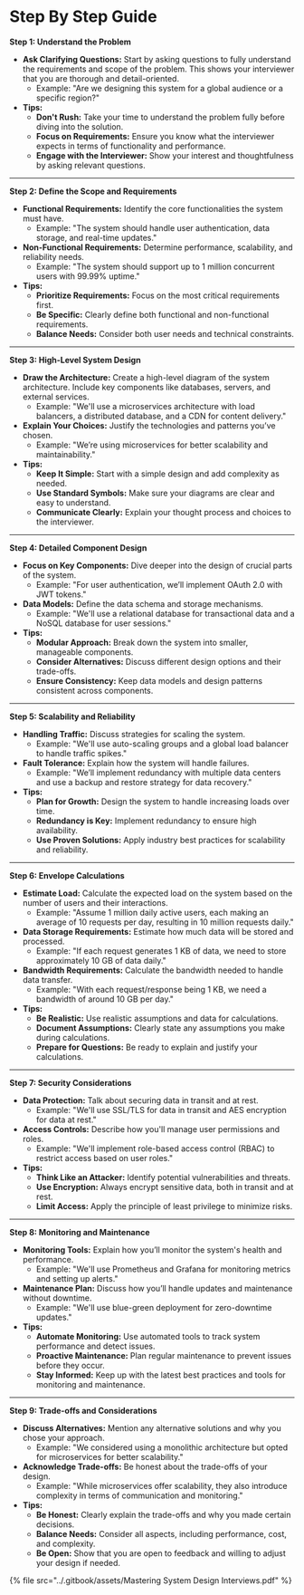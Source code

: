 # Step By Step Guide

**Step 1: Understand the Problem**

* **Ask Clarifying Questions:** Start by asking questions to fully understand the requirements and scope of the problem. This shows your interviewer that you are thorough and detail-oriented.
  * Example: "Are we designing this system for a global audience or a specific region?"
* **Tips:**
  * **Don't Rush:** Take your time to understand the problem fully before diving into the solution.
  * **Focus on Requirements:** Ensure you know what the interviewer expects in terms of functionality and performance.
  * **Engage with the Interviewer:** Show your interest and thoughtfulness by asking relevant questions.

***

**Step 2: Define the Scope and Requirements**

* **Functional Requirements:** Identify the core functionalities the system must have.
  * Example: "The system should handle user authentication, data storage, and real-time updates."
* **Non-Functional Requirements:** Determine performance, scalability, and reliability needs.
  * Example: "The system should support up to 1 million concurrent users with 99.99% uptime."
* **Tips:**
  * **Prioritize Requirements:** Focus on the most critical requirements first.
  * **Be Specific:** Clearly define both functional and non-functional requirements.
  * **Balance Needs:** Consider both user needs and technical constraints.

***

**Step 3: High-Level System Design**

* **Draw the Architecture:** Create a high-level diagram of the system architecture. Include key components like databases, servers, and external services.
  * Example: "We'll use a microservices architecture with load balancers, a distributed database, and a CDN for content delivery."
* **Explain Your Choices:** Justify the technologies and patterns you’ve chosen.
  * Example: "We’re using microservices for better scalability and maintainability."
* **Tips:**
  * **Keep It Simple:** Start with a simple design and add complexity as needed.
  * **Use Standard Symbols:** Make sure your diagrams are clear and easy to understand.
  * **Communicate Clearly:** Explain your thought process and choices to the interviewer.

***

**Step 4: Detailed Component Design**

* **Focus on Key Components:** Dive deeper into the design of crucial parts of the system.
  * Example: "For user authentication, we’ll implement OAuth 2.0 with JWT tokens."
* **Data Models:** Define the data schema and storage mechanisms.
  * Example: "We'll use a relational database for transactional data and a NoSQL database for user sessions."
* **Tips:**
  * **Modular Approach:** Break down the system into smaller, manageable components.
  * **Consider Alternatives:** Discuss different design options and their trade-offs.
  * **Ensure Consistency:** Keep data models and design patterns consistent across components.

***

**Step 5: Scalability and Reliability**

* **Handling Traffic:** Discuss strategies for scaling the system.
  * Example: "We'll use auto-scaling groups and a global load balancer to handle traffic spikes."
* **Fault Tolerance:** Explain how the system will handle failures.
  * Example: "We’ll implement redundancy with multiple data centers and use a backup and restore strategy for data recovery."
* **Tips:**
  * **Plan for Growth:** Design the system to handle increasing loads over time.
  * **Redundancy is Key:** Implement redundancy to ensure high availability.
  * **Use Proven Solutions:** Apply industry best practices for scalability and reliability.

***

**Step 6: Envelope Calculations**

* **Estimate Load:** Calculate the expected load on the system based on the number of users and their interactions.
  * Example: "Assume 1 million daily active users, each making an average of 10 requests per day, resulting in 10 million requests daily."
* **Data Storage Requirements:** Estimate how much data will be stored and processed.
  * Example: "If each request generates 1 KB of data, we need to store approximately 10 GB of data daily."
* **Bandwidth Requirements:** Calculate the bandwidth needed to handle data transfer.
  * Example: "With each request/response being 1 KB, we need a bandwidth of around 10 GB per day."
* **Tips:**
  * **Be Realistic:** Use realistic assumptions and data for calculations.
  * **Document Assumptions:** Clearly state any assumptions you make during calculations.
  * **Prepare for Questions:** Be ready to explain and justify your calculations.

***

**Step 7: Security Considerations**

* **Data Protection:** Talk about securing data in transit and at rest.
  * Example: "We'll use SSL/TLS for data in transit and AES encryption for data at rest."
* **Access Controls:** Describe how you'll manage user permissions and roles.
  * Example: "We'll implement role-based access control (RBAC) to restrict access based on user roles."
* **Tips:**
  * **Think Like an Attacker:** Identify potential vulnerabilities and threats.
  * **Use Encryption:** Always encrypt sensitive data, both in transit and at rest.
  * **Limit Access:** Apply the principle of least privilege to minimize risks.

***

**Step 8: Monitoring and Maintenance**

* **Monitoring Tools:** Explain how you’ll monitor the system's health and performance.
  * Example: "We'll use Prometheus and Grafana for monitoring metrics and setting up alerts."
* **Maintenance Plan:** Discuss how you’ll handle updates and maintenance without downtime.
  * Example: "We'll use blue-green deployment for zero-downtime updates."
* **Tips:**
  * **Automate Monitoring:** Use automated tools to track system performance and detect issues.
  * **Proactive Maintenance:** Plan regular maintenance to prevent issues before they occur.
  * **Stay Informed:** Keep up with the latest best practices and tools for monitoring and maintenance.

***

**Step 9: Trade-offs and Considerations**

* **Discuss Alternatives:** Mention any alternative solutions and why you chose your approach.
  * Example: "We considered using a monolithic architecture but opted for microservices for better scalability."
* **Acknowledge Trade-offs:** Be honest about the trade-offs of your design.
  * Example: "While microservices offer scalability, they also introduce complexity in terms of communication and monitoring."
* **Tips:**
  * **Be Honest:** Clearly explain the trade-offs and why you made certain decisions.
  * **Balance Needs:** Consider all aspects, including performance, cost, and complexity.
  * **Be Open:** Show that you are open to feedback and willing to adjust your design if needed.



{% file src="../.gitbook/assets/Mastering System Design Interviews.pdf" %}
